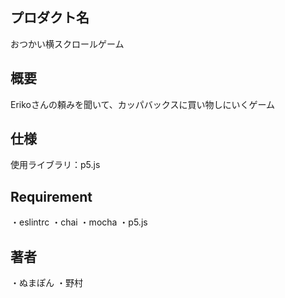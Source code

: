 ## プロダクト名
おつかい横スクロールゲーム

## 概要
Erikoさんの頼みを聞いて、カッパバックスに買い物しにいくゲーム

## 仕様
使用ライブラリ：p5.js

## Requirement
・eslintrc
・chai
・mocha
・p5.js

## 著者
・ぬまぽん
・野村


